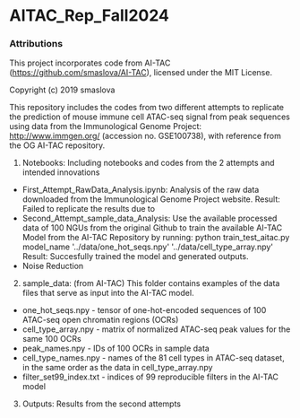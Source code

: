 # AITAC_Rep_Fall2024

### Attributions
This project incorporates code from AI-TAC (https://github.com/smaslova/AI-TAC), licensed under the MIT License.

Copyright (c) 2019 smaslova

This repository includes the codes from two different attempts to replicate the prediction of mouse immune cell ATAC-seq signal from peak sequences using data from the Immunological Genome Project: http://www.immgen.org/ (accession no. GSE100738), with reference from the OG AI-TAC repository.

1. Notebooks: Including notebooks and codes from the 2 attempts and intended innovations
   
- First_Attempt_RawData_Analysis.ipynb: Analysis of the raw data downloaded from the Immunological Genome Project website.
  Result: Failed to replicate the results due to 
- Second_Attempt_sample_data_Analysis: Use the available processed data of 100 NGUs from the original Github to train the available AI-TAC Model from the AI-TAC Repository by running:
python train_test_aitac.py model_name '../data/one_hot_seqs.npy' '../data/cell_type_array.npy' 
  Result: Succesfully trained the model and generated outputs.
- Noise Reduction

2. sample_data: (from AI-TAC) This folder contains examples of the data files that serve as input into the AI-TAC model.

- one_hot_seqs.npy - tensor of one-hot-encoded sequences of 100 ATAC-seq open chromatin regions (OCRs)
- cell_type_array.npy - matrix of normalized ATAC-seq peak values for the same 100 OCRs
- peak_names.npy - IDs of 100 OCRs in sample data
- cell_type_names.npy - names of the 81 cell types in ATAC-seq dataset, in the same order as the data in cell_type_array.npy
- filter_set99_index.txt - indices of 99 reproducible filters in the AI-TAC model

3. Outputs:
   Results from the second attempts
